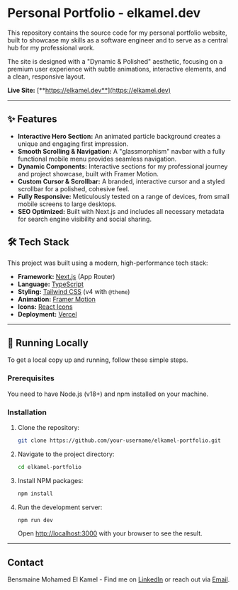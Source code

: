 # Personal Portfolio - elkamel.dev

This repository contains the source code for my personal portfolio website, built to showcase my skills as a software engineer and to serve as a central hub for my professional work.

The site is designed with a "Dynamic & Polished" aesthetic, focusing on a premium user experience with subtle animations, interactive elements, and a clean, responsive layout.

**Live Site:** [**https://elkamel.dev**](https://elkamel.dev)

---

## ✨ Features

- **Interactive Hero Section:** An animated particle background creates a unique and engaging first impression.
- **Smooth Scrolling & Navigation:** A "glassmorphism" navbar with a fully functional mobile menu provides seamless navigation.
- **Dynamic Components:** Interactive sections for my professional journey and project showcase, built with Framer Motion.
- **Custom Cursor & Scrollbar:** A branded, interactive cursor and a styled scrollbar for a polished, cohesive feel.
- **Fully Responsive:** Meticulously tested on a range of devices, from small mobile screens to large desktops.
- **SEO Optimized:** Built with Next.js and includes all necessary metadata for search engine visibility and social sharing.

## 🛠️ Tech Stack

This project was built using a modern, high-performance tech stack:

- **Framework:** [Next.js](https://nextjs.org/) (App Router)
- **Language:** [TypeScript](https://www.typescriptlang.org/)
- **Styling:** [Tailwind CSS](https://tailwindcss.com/) (v4 with `@theme`)
- **Animation:** [Framer Motion](https://www.framer.com/motion/)
- **Icons:** [React Icons](https://react-icons.github.io/react-icons/)
- **Deployment:** [Vercel](https://vercel.com/)

---

## 🚀 Running Locally

To get a local copy up and running, follow these simple steps.

### Prerequisites

You need to have Node.js (v18+) and npm installed on your machine.

### Installation

1.  Clone the repository:
    ```sh
    git clone https://github.com/your-username/elkamel-portfolio.git
    ```
2.  Navigate to the project directory:
    ```sh
    cd elkamel-portfolio
    ```
3.  Install NPM packages:
    ```sh
    npm install
    ```
4.  Run the development server:
    ```sh
    npm run dev
    ```
    Open [http://localhost:3000](http://localhost:3000) with your browser to see the result.

---

## Contact

Bensmaine Mohamed El Kamel - Find me on [LinkedIn](your-linkedin-url) or reach out via [Email](mailto:bensmaine.kamel1@gmail.com).
